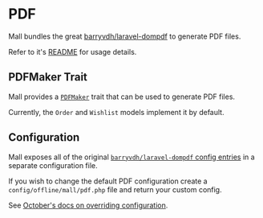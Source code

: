 # PDF 

Mall bundles the great [barryvdh/laravel-dompdf](https://github.com/barryvdh/laravel-dompdf/)
to generate PDF files.

Refer to it's [README](https://github.com/barryvdh/laravel-dompdf/blob/master/readme.md) for usage details. 

## PDFMaker Trait

Mall provides a [`PDFMaker`](https://github.com/OFFLINE-GmbH/oc-mall-plugin/blob/develop/classes/traits/PDFMaker.php) trait that can be used to generate PDF files.

Currently, the `Order` and  `Wishlist` models implement it by default.

## Configuration

Mall exposes all of the original
 [`barryvdh/laravel-dompdf` config entries](https://github.com/OFFLINE-GmbH/oc-mall-plugin/blob/develop/config/pdf.php)
 in a separate configuration file.

If you wish to change the default PDF configuration create a `config/offline/mall/pdf.php`
file and return your custom config.

See [October's docs on overriding configuration](https://octobercms.com/docs/plugin/settings#file-configuration).
